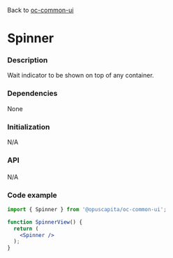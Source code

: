Back to [oc-common-ui](../../README.md)

# Spinner

### Description

Wait indicator to be shown on top of any container.

### Dependencies

None

### Initialization

N/A

### API

#### 

N/A

### Code example

```jsx
import { Spinner } from '@opuscapita/oc-common-ui';

function SpinnerView() { 
  return (
    <Spinner />
  );
}
```

